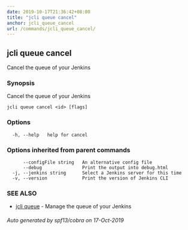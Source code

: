 ```yaml
---
date: 2019-10-17T21:36:42+08:00
title: "jcli queue cancel"
anchor: jcli_queue_cancel
url: /commands/jcli_queue_cancel/
---
```

## jcli queue cancel

Cancel the queue of your Jenkins

### Synopsis

Cancel the queue of your Jenkins

```
jcli queue cancel <id> [flags]
```

### Options

```
  -h, --help   help for cancel
```

### Options inherited from parent commands

```
      --configFile string   An alternative config file
      --debug               Print the output into debug.html
  -j, --jenkins string      Select a Jenkins server for this time
  -v, --version             Print the version of Jenkins CLI
```

### SEE ALSO

* [jcli queue](/commands/jcli_queue/)	 - Manage the queue of your Jenkins

###### Auto generated by spf13/cobra on 17-Oct-2019
